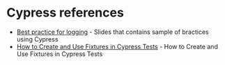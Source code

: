 # Cypress references

- [Best practice for logging](https://cypress.slides.com/amirrustam/patterns-practices#/2) - Slides that contains sample of bractices using Cypress
- [How to Create and Use Fixtures in Cypress Tests](https://chipcullen.com/how-to-create-and-use-fixtures-in-cypress-tests/) - How to Create and Use Fixtures in Cypress Tests
